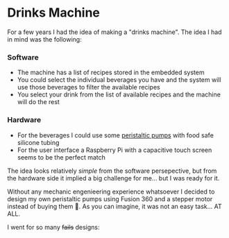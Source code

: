 # Drinks Machine

For a few years I had the idea of making a "drinks machine". The idea I had in mind was the following:
### Software
 * The machine has a list of recipes stored in the embedded system
 * You could select the individual beverages you have and the system will use those beverages to filter the available recipes
 * You select your drink from the list of available recipes and the machine will do the rest

### Hardware
 * For the beverages I could use some [peristaltic pumps](https://en.wikipedia.org/wiki/Peristaltic_pump) with food safe silicone tubing
 * For the user interface a Raspberry Pi with a capacitive touch screen seems to be the perfect match

The idea looks relatively _simple_ from the software persepective, but from the hardware side it implied a big challenge for me... but I was ready for it.

Without any mechanic engenieering experience whatsoever I decided to design my own peristaltic pumps using Fusion 360 and a stepper motor instead of buying them :rofl:. As you can imagine, it was not an easy task... AT ALL.

I went for so many ~~fails~~ designs:
